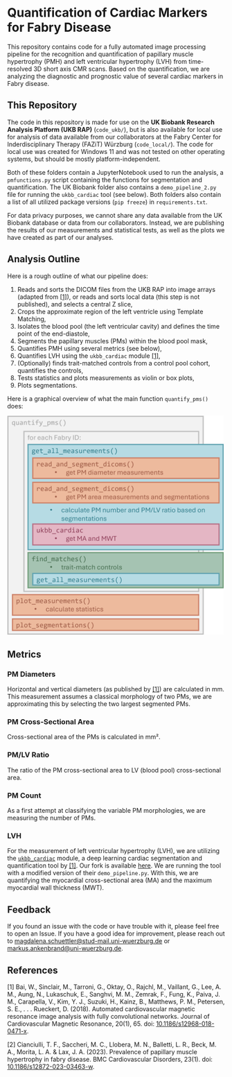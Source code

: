 # Quantification of Cardiac Markers for Fabry Disease

This repository contains code for a fully automated image processing pipeline for the recognition and quantification of papillary muscle hypertrophy (PMH) and left ventricular hypertrophy (LVH) from time-resolved 3D short axis CMR scans. Based on the quantification, we are analyzing the diagnostic and prognostic value of several cardiac markers in Fabry disease.


## This Repository

The code in this repository is made for use on the **UK Biobank Research Analysis Platform (UKB RAP)** (`code_ukb/`), but is also available for local use for analysis of data available from our collaborators at the Fabry Center for Inderdisciplinary Therapy (FAZiT) Würzburg (`code_local/`). The code for local use was created for Windows 11 and was not tested on other operating systems, but should be mostly platform-independent.

Both of these folders contain a JupyterNotebook used to run the analysis, a `pmfunctions.py` script containing the functions for segmentation and quantification. The UK Biobank folder also contains a `demo_pipeline_2.py` file for running the `ukbb_cardiac` tool (see below). Both folders also contain a list of all utilized package versions (`pip freeze`) in `requirements.txt`.

For data privacy purposes, we cannot share any data available from the UK Biobank database or data from our collaborators. Instead, we are publishing the results of our measurements and statistical tests, as well as the plots we have created as part of our analyses.


## Analysis Outline

Here is a rough outline of what our pipeline does:

1. Reads and sorts the DICOM files from the UKB RAP into image arrays (adapted from [[1]](#1)), or reads and sorts local data (this step is not published), and selects a central Z slice,
2. Crops the approximate region of the left ventricle using Template Matching,
3. Isolates the blood pool (the left ventricular cavity) and defines the time point of the end-diastole,
4. Segments the papillary muscles (PMs) within the blood pool mask,
5. Quantifies PMH using several metrics (see below),
6. Quantifies LVH using the `ukbb_cardiac` module [[1]](#1), 
7. (Optionally) finds trait-matched controls from a control pool cohort, quantifies the controls,
8. Tests statistics and plots measurements as violin or box plots,
9. Plots segmentations.

Here is a graphical overview of what the main function `quantify_pms()` does:

<img src="data/misc/code_structure.png" width="500">

## Metrics

### PM Diameters
Horizontal and vertical diameters (as published by [[1]](#1)) are calculated in mm. This measurement assumes a classical morphology of two PMs, we are approximating this by selecting the two largest segmented PMs. 

### PM Cross-Sectional Area
Cross-sectional area of the PMs is calculated in mm².

### PM/LV Ratio
The ratio of the PM cross-sectional area to LV (blood pool) cross-sectional area.

### PM Count
As a first attempt at classifying the variable PM morphologies, we are measuring the number of PMs.

### LVH
For the measurement of left ventricular hypertrophy (LVH), we are utilizing the [`ukbb_cardiac`](https://github.com/baiwenjia/ukbb_cardiac) module, a deep learning cardiac segmentation and quantification tool by [[1]](#1). Our fork is available [here](https://github.com/BioMeDS/ukbb_cardiac). We are running the tool with a modified version of their `demo_pipeline.py`. With this, we are quantifying the myocardial cross-sectional area (MA) and the maximum myocardial wall thickness (MWT).


## Feedback

If you found an issue with the code or have trouble with it, please feel free to open an Issue. If you have a good idea for improvement, please reach out to magdalena.schuettler@stud-mail.uni-wuerzburg.de or markus.ankenbrand@uni-wuerzburg.de.


## References

<a id="1">[1]</a> 
Bai, W., Sinclair, M., Tarroni, G., Oktay, O., Rajchl, M., Vaillant, G., Lee, A. M., Aung, N., Lukaschuk, E., Sanghvi, M. M., Zemrak, F., Fung, K., Paiva, J. M., Carapella, V., Kim, Y. J., Suzuki, H., Kainz, B., Matthews, P. M., Petersen, S. E., . . . Rueckert, D. (2018). Automated cardiovascular magnetic resonance image analysis with fully convolutional networks. Journal of Cardiovascular Magnetic Resonance, 20(1), 65. doi: [10.1186/s12968-018-0471-x](https://doi.org/10.1186/s12968-018-0471-x).

<a id="2">[2]</a> 
Cianciulli, T. F., Saccheri, M. C., Llobera, M. N., Balletti, L. R., Beck, M. A., Morita, L. A. & Lax, J. A. (2023). Prevalence of papillary muscle hypertrophy in fabry disease. BMC Cardiovascular Disorders, 23(1). doi: [10.1186/s12872-023-03463-w](https://doi.org/10.1186/s12872-023-03463-w).

